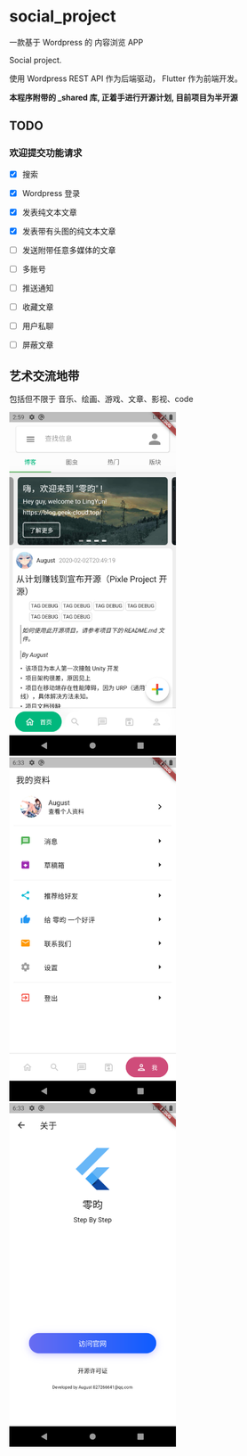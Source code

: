 # social_project

一款基于 Wordpress 的 内容浏览 APP

Social project.

使用 Wordpress REST API 作为后端驱动， Flutter 作为前端开发。

**本程序附带的 _shared 库, 正着手进行开源计划, 目前项目为半开源**

## TODO  

### 欢迎提交功能请求  

- [x] 搜索
- [x] Wordpress 登录
- [x] 发表纯文本文章
- [x] 发表带有头图的纯文本文章
- [ ] 发送附带任意多媒体的文章
- [ ] 多账号
- [ ] 推送通知
- [ ] 收藏文章
- [ ] 用户私聊
- [ ] 屏蔽文章



## 艺术交流地带
包括但不限于 音乐、绘画、游戏、文章、影视、code

<img src="./screenshots/Screenshot_1.png" width=300 ><img src="./screenshots/Screenshot_2.png" width=300 ><img src="./screenshots/Screenshot_3.png" width=300 >
